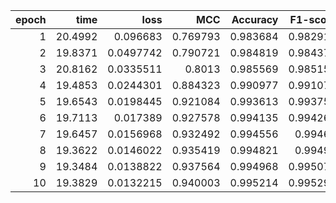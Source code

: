 |   epoch |    time |      loss |      MCC |   Accuracy |   F1-score |
|--------:|--------:|----------:|---------:|-----------:|-----------:|
|       1 | 20.4992 | 0.096683  | 0.769793 |   0.983684 |   0.982919 |
|       2 | 19.8371 | 0.0497742 | 0.790721 |   0.984819 |   0.984378 |
|       3 | 20.8162 | 0.0335511 | 0.8013   |   0.985569 |   0.985157 |
|       4 | 19.4853 | 0.0244301 | 0.884323 |   0.990977 |   0.991074 |
|       5 | 19.6543 | 0.0198445 | 0.921084 |   0.993613 |   0.993758 |
|       6 | 19.7113 | 0.017389  | 0.927578 |   0.994135 |   0.994266 |
|       7 | 19.6457 | 0.0156968 | 0.932492 |   0.994556 |   0.99467  |
|       8 | 19.3622 | 0.0146022 | 0.935419 |   0.994821 |   0.99492  |
|       9 | 19.3484 | 0.0138822 | 0.937564 |   0.994968 |   0.995071 |
|      10 | 19.3829 | 0.0132215 | 0.940003 |   0.995214 |   0.995297 |